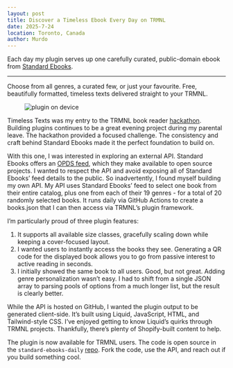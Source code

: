 ```yaml
---
layout: post
title: Discover a Timeless Ebook Every Day on TRMNL
date: 2025-7-24
location: Toronto, Canada
author: Murdo
---
```


Each day my plugin serves up one carefully curated, public-domain ebook from [Standard Ebooks](https://standardebooks.org). 

---

Choose from all genres, a curated few, or just your favourite. Free, beautifully formatted, timeless texts delivered straight to your TRMNL.

<figure>
  <img class="blogImage" src="/assets/blogimg/trmnl-book.png" alt="plugin on device">
</figure>

Timeless Texts was my entry to the TRMNL book reader [hackathon](https://usetrmnl.com/blog/hackathon-book-readers). Building plugins continues to be a great evening project during my parental leave. The hackathon provided a focused challenge. The consistency and craft behind Standard Ebooks made it the perfect foundation to build on.

With this one, I was interested in exploring an external API. Standard Ebooks offers an [OPDS feed](https://standardebooks.org/feeds), which they make available to open source projects. I wanted to respect the API and avoid exposing all of Standard Ebooks’ feed details to the public. So inadvertently, I found myself building my own API. My API uses Standard Ebooks’ feed to select one book from their entire catalog, plus one from each of their 19 genres - for a total of 20 randomly selected books. It runs daily via GitHub Actions to create a books.json that I can then access via TRMNL’s plugin framework.

I’m particularly proud of three plugin features:
1. It supports all available size classes, gracefully scaling down while keeping a cover-focused layout. 
2. I wanted users to instantly access the books they see. Generating a QR code for the displayed book allows you to go from passive interest to active reading in seconds.
3. I initially showed the same book to all users. Good, but not great. Adding genre personalization wasn’t easy. I had to shift from a single JSON array to parsing pools of options from a much longer list, but the result is clearly better.

While the API is hosted on GitHub, I wanted the plugin output to be generated client-side. It’s built using Liquid, JavaScript, HTML, and Tailwind-style CSS. I’ve enjoyed getting to know Liquid’s quirks through TRMNL projects. Thankfully, there’s plenty of Shopify-built content to help.

The plugin is now available for TRMNL users. The code is open source in the ``standard-ebooks-daily`` [repo](https://github.com/Murdo-C/standard-ebooks-daily/). Fork the code, use the API, and reach out if you build something cool. 
